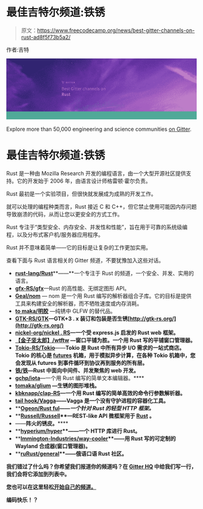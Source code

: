 # 最佳吉特尔频道:铁锈

> 原文：<https://www.freecodecamp.org/news/best-gitter-channels-on-rust-ad8f5f73b5a2/>

作者:吉特

![NV2jQq8mdIhD5UPMDVxV-ZiZFmdLL5J65OmM](img/5a25751becfd364eed22f4999fccb792.png)

Explore more than 50,000 engineering and science communities [on Gitter](https://gitter.im/home/explore/tags/curated:frontend).

# 最佳吉特尔频道:铁锈

Rust 是一种由 Mozilla Research 开发的编程语言，由一个大型开源社区提供支持。它的开发始于 2006 年，由语言设计师格雷顿·霍尔负责。

Rust 最初是一个实验项目，但很快就发展成为成熟的开发工作。

就可以处理的编程种类而言，Rust 接近 C 和 C++，但它禁止使用可能因内存问题导致崩溃的代码，从而让您以更安全的方式工作。

Rust 专注于“类型安全、内存安全、并发性和性能”，旨在用于可靠的系统级编程，以及分布式客户机/服务器应用程序。

Rust 并不意味着简单——它的目标是让复杂的工作更加实用。

查看下面与 Rust 语言相关的 Gitter 频道，不要犹豫加入这些对话。

*   [**rust-lang/Rust**](https://gitter.im/rust-lang/rust)**——**一个专注于 Rust 的频道，一个安全、并发、实用的语言。
*   [**gfx-RS/gfx**](https://gitter.im/gfx-rs/gfx)—Rust 的高性能、无绑定图形 API。
*   [**Geal/nom**](https://gitter.im/Geal/nom) — nom 是一个用 Rust 编写的解析器组合子库。它的目标是提供工具来构建安全的解析器，而不牺牲速度或内存消耗。
*   [**to maka/明胶**](https://gitter.im/tomaka/glutin) —纯锈中 GLFW 的替代品。
*   [**GTK-RS/GTK**](https://gitter.im/gtk-rs/gtk?source=explore)**—GTK+3 . x 装订和包装是否生锈[http://gtk-rs.org/](http://gtk-rs.org/)**
*   **[**nickel-org/nickel . RS**](https://gitter.im/nickel-org/nickel.rs?source=explore)—一个受 express.js 启发的 Rust web 框架。**
*   **[**【金子坚太郎】/wtftw**](https://gitter.im/Kintaro/wtftw?source=explore) —窗口平铺为胜。一个用 Rust 写的平铺窗口管理器。**
*   **[**Tokio-RS/Tokio**](https://gitter.im/tokio-rs/tokio)**——**Tokio 是 Rust 中所有异步 I/O 需求的一站式商店。Tokio 的核心是 [futures](https://github.com/alexcrichton/futures-rs) 机箱，用于模拟异步计算，在各种 Tokio 机箱中，您会发现从 futures 到事件循环到协议再到服务的所有层。**
*   **[**铁/铁**](https://gitter.im/iron/iron?source=explore)—Rust 中面向中间件、并发聚焦的 web 开发。**
*   **[**gchp/iota**](https://gitter.im/gchp/iota)**—一个用 Rust 编写的简单文本编辑器。****
*   ****[**tomaka/glium**](https://gitter.im/tomaka/glium?source=explore) —生锈的图形堆栈。****
*   ****[**kbknapp/clap-RS**](https://gitter.im/kbknapp/clap-rs?source=explore)**—一个用 Rust 编写的简单高效的命令行参数解析器。******
*   ******[**tail hook/Vagga**](https://gitter.im/tailhook/vagga)**——**Vagga 是一个没有守护进程的容器化工具。******
*   ****[**Ogeon/Rust ful**](https://gitter.im/Ogeon/rustful)**——**一个针对 Rust 的轻型 HTTP 框架*。*****
*   ****[**Russell/Russell**](https://gitter.im/rustless/rustless?source=explore)**—**REST-like API 微框架用于 [Rust](http://rustless.org) 。****
*   ****[](https://gitter.im/arrayfire/arrayfire-rust)****——**阵火的锈皮。******
*   ****[**hyperium/hyper**](https://gitter.im/hyperium/hyper?source=explore)**——**一个 HTTP 库进行 Rust。****
*   ****[**Immington-Industries/way-cooler**](https://gitter.im/Immington-Industries/way-cooler)**——**用 Rust 写的可定制的 Wayland 合成器(窗口管理器)。****
*   ****[**ruRust/general**](https://gitter.im/ruRust/general)**——**俄语口语 Rust 社区。****

****我们错过了什么吗？你希望我们报道你的频道吗？在 [Gitter HQ](https://gitter.im/gitterHQ/gitter) 中给我们写一行，我们会将它添加到列表中。****

****您也可以在这里轻松[开始自己的频道。](https://gitter.im/home#createroom)****

****编码快乐！？****